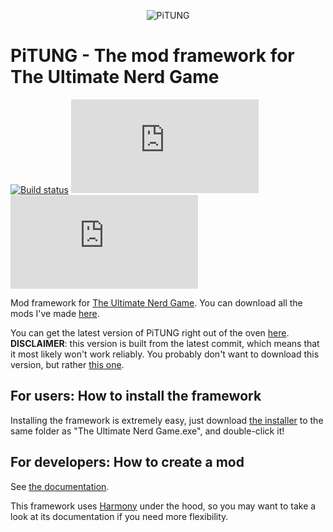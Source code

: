 <p align="center">
    <img src="https://github.com/pipe01/PiTUNG/raw/master/img/PiTUNG%20logo.png" alt="PiTUNG">
</p>

# PiTUNG - The mod framework for The Ultimate Nerd Game
[![Build status](https://ci.appveyor.com/api/projects/status/9v5a2adge9t2ysxa?svg=true)](https://ci.appveyor.com/project/pipe01/pitung)
[![PiTUNG installs](http://pipe0481.heliohost.org/pitung/getimg.php?img=installs)](http://www.pipe0481.heliohost.org/pitung/Installer.exe)
[![Latest version](http://pipe0481.heliohost.org/pitung/getimg.php?img=version)](https://github.com/pipe01/PiTUNG/releases/latest)

Mod framework for [The Ultimate Nerd Game](https://iamsodarncool.itch.io/tung). You can download all the mods I've made [here](https://github.com/pipe01/pitung-mods).

You can get the latest version of PiTUNG right out of the oven [here](https://ci.appveyor.com/api/projects/pipe01/pitung/artifacts/bin%2FDebug%2FPiTung.dll). **DISCLAIMER**: this version is built from the latest commit, which means that it most likely won't work reliably. You probably don't want to download this version, but rather [this one](https://github.com/pipe01/PiTUNG/releases/latest).

## For users: How to install the framework

Installing the framework is extremely easy, just download [the installer](http://www.pipe0481.heliohost.org/pitung/Installer.exe) to the same folder as "The Ultimate Nerd Game.exe", and double-click it!

## For developers: How to create a mod

See [the documentation](http://pipe01.github.io/PiTUNG).

This framework uses [Harmony](https://github.com/pardeike/Harmony) under the hood, so you may want to take a look at its documentation if you need more flexibility.
